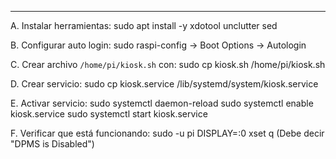 ------------------------------

A. Instalar herramientas:
   sudo apt install -y xdotool unclutter sed

B. Configurar auto login:
   sudo raspi-config → Boot Options → Autologin

C. Crear archivo `/home/pi/kiosk.sh` con:
  sudo cp kiosk.sh /home/pi/kiosk.sh

D. Crear servicio:
   sudo cp kiosk.service /lib/systemd/system/kiosk.service



E. Activar servicio:
   sudo systemctl daemon-reload
   sudo systemctl enable kiosk.service
   sudo systemctl start kiosk.service

F. Verificar que está funcionando:
   sudo -u pi DISPLAY=:0 xset q  (Debe decir "DPMS is Disabled")

